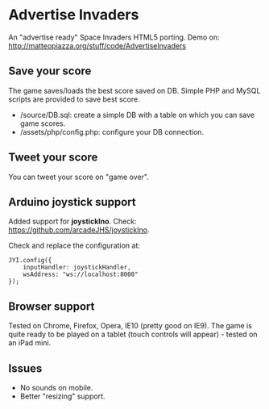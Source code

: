 Advertise Invaders
==============
An "advertise ready" Space Invaders HTML5 porting.
Demo on: http://matteopiazza.org/stuff/code/AdvertiseInvaders

Save your score
--------------
The game saves/loads the best score saved on DB.
Simple PHP and MySQL scripts are provided to save best score.
- /source/DB.sql: create a simple DB with a table on which you can save game scores.
- /assets/php/config.php: configure your DB connection.

Tweet your score
--------------
You can tweet your score on "game over".

Arduino joystick support
--------------
Added support for **joystickIno**. Check: https://github.com/arcadeJHS/joystickIno.

Check and replace the configuration at:
```
JYI.config({
	inputHandler: joystickHandler,
	wsAddress: "ws://localhost:8000"
});
```

Browser support
--------------
Tested on Chrome, Firefox, Opera, IE10 (pretty good on IE9).
The game is quite ready to be played on a tablet (touch controls will appear) - tested on an iPad mini.


Issues
--------------
- No sounds on mobile.
- Better "resizing" support.
